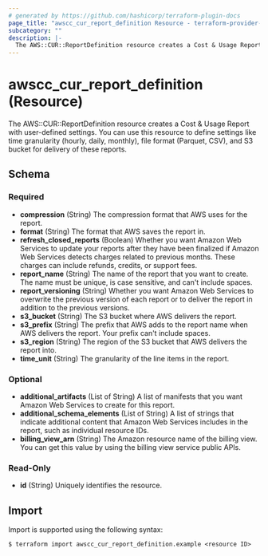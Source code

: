 ```yaml
---
# generated by https://github.com/hashicorp/terraform-plugin-docs
page_title: "awscc_cur_report_definition Resource - terraform-provider-awscc"
subcategory: ""
description: |-
  The AWS::CUR::ReportDefinition resource creates a Cost & Usage Report with user-defined settings. You can use this resource to define settings like time granularity (hourly, daily, monthly), file format (Parquet, CSV), and S3 bucket for delivery of these reports.
---
```


# awscc_cur_report_definition (Resource)

The AWS::CUR::ReportDefinition resource creates a Cost & Usage Report with user-defined settings. You can use this resource to define settings like time granularity (hourly, daily, monthly), file format (Parquet, CSV), and S3 bucket for delivery of these reports.



<!-- schema generated by tfplugindocs -->
## Schema

### Required

- **compression** (String) The compression format that AWS uses for the report.
- **format** (String) The format that AWS saves the report in.
- **refresh_closed_reports** (Boolean) Whether you want Amazon Web Services to update your reports after they have been finalized if Amazon Web Services detects charges related to previous months. These charges can include refunds, credits, or support fees.
- **report_name** (String) The name of the report that you want to create. The name must be unique, is case sensitive, and can't include spaces.
- **report_versioning** (String) Whether you want Amazon Web Services to overwrite the previous version of each report or to deliver the report in addition to the previous versions.
- **s3_bucket** (String) The S3 bucket where AWS delivers the report.
- **s3_prefix** (String) The prefix that AWS adds to the report name when AWS delivers the report. Your prefix can't include spaces.
- **s3_region** (String) The region of the S3 bucket that AWS delivers the report into.
- **time_unit** (String) The granularity of the line items in the report.

### Optional

- **additional_artifacts** (List of String) A list of manifests that you want Amazon Web Services to create for this report.
- **additional_schema_elements** (List of String) A list of strings that indicate additional content that Amazon Web Services includes in the report, such as individual resource IDs.
- **billing_view_arn** (String) The Amazon resource name of the billing view. You can get this value by using the billing view service public APIs.

### Read-Only

- **id** (String) Uniquely identifies the resource.

## Import

Import is supported using the following syntax:

```shell
$ terraform import awscc_cur_report_definition.example <resource ID>
```
